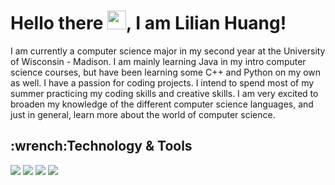 <h1> Hello there <img src="https://raw.githubusercontent.com/MartinHeinz/MartinHeinz/master/wave.gif" width="30px">, I am Lilian Huang!</h1>


I am currently a computer science major in my second year at the University of Wisconsin - Madison. I am mainly learning Java in my intro computer science courses, but have been learning some C++ and Python on my own as well. I have a passion for coding projects. I intend to spend most of my summer practicing my coding skills and creative skills. I am very excited to broaden my knowledge of the different computer science languages, and just in general, learn more about the world of computer science.

<h2>:wrench:Technology & Tools</h2>

![](https://img.shields.io/badge/OS-Windows-informational?style=flat&logo=<>&logoColor=white&color=b195d2)
![](https://img.shields.io/badge/Editor-Eclipse-informational?style=flat&logo=<>&logoColor=white&color=b195d2)
![](https://img.shields.io/badge/Editor-Intellij_IDEA-informational?style=flat&logo=<>&logoColor=white&color=b195d2)
![](https://img.shields.io/badge/Code-Java-informational?style=flat&logo=<>&logoColor=white&color=b195d2)



<!--
**Lilian4441/Lilian4441** is a ✨ _special_ ✨ repository because its `README.md` (this file) appears on your GitHub profile.

Here are some ideas to get you started:

- 🔭 I’m currently working on ...
- 🌱 I’m currently learning ...
- 👯 I’m looking to collaborate on ...
- 🤔 I’m looking for help with ...
- 💬 Ask me about ...
- 📫 How to reach me: ...
- 😄 Pronouns: ...
- ⚡ Fun fact: ...
-->
